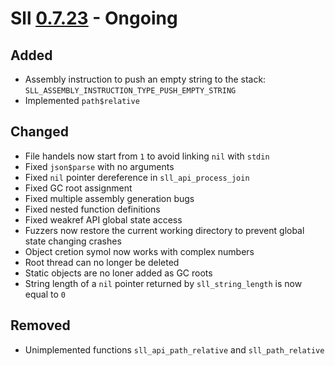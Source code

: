 # Sll [0.7.23] - Ongoing

## Added

- Assembly instruction to push an empty string to the stack: `SLL_ASSEMBLY_INSTRUCTION_TYPE_PUSH_EMPTY_STRING`
- Implemented `path$relative`

## Changed

- File handels now start from `1` to avoid linking `nil` with `stdin`
- Fixed `json$parse` with no arguments
- Fixed `nil` pointer dereference in `sll_api_process_join`
- Fixed GC root assignment
- Fixed multiple assembly generation bugs
- Fixed nested function definitions
- Fixed weakref API global state access
- Fuzzers now restore the current working directory to prevent global state changing crashes
- Object cretion symol now works with complex numbers
- Root thread can no longer be deleted
- Static objects are no loner added as GC roots
- String length of a `nil` pointer returned by `sll_string_length` is now equal to `0`

## Removed

- Unimplemented functions `sll_api_path_relative` and `sll_path_relative`

[0.7.23]: https://github.com/sl-lang/sll/compare/sll-v0.7.22...main
